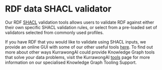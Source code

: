 # RDF data SHACL validator


Our RDF [SHACL](https://www.w3.org/TR/shacl/) validation tools allows users to validate RDF against either their own specific SHACL validation rules, or select from a pre-loaded set of validators selected from commonly used profiles.

If you have RDF that you would like to validate using SHACL inputs, we provide an online GUI with some of our other useful tools [here](https://tools.kurrawong.ai/). To find out more about other ways KurrawongAI could provide Knowledge Graph tools that solve *your* data problems, visit the KurrawongAI [tools](https://kurrawong.ai/services/tools) page for more information on our specialised Knowledge Graph Tooling Support. 